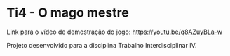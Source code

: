 # Ti4 - O mago mestre
Link para o vídeo de demostração do jogo: https://youtu.be/q8AZuyBLa-w 

Projeto desenvolvido para a disciplina Trabalho Interdisciplinar IV.
